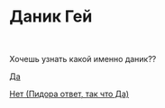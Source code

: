 <!doctype html>
<html>
<head>
</head>
<body>
<h1><strong>Даник Гей</strong></h1> <br>
<p> Хочешь узнать какой именно даник?? </p>
 <a href="https://web.telegram.org/k/#@FumpKo"> Да </a> 
 <p> <a href="https://web.telegram.org/k/#@FumpKo"> Нет (Пидора ответ, так что Да) </a> </p>
</body>
</html>
